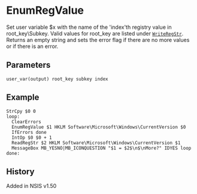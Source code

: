 # EnumRegValue

Set user variable $x with the name of the 'index'th registry value in root\_key\Subkey. Valid values for root\_key are listed under [`WriteRegStr`][1]. Returns an empty string and sets the error flag if there are no more values or if there is an error.

## Parameters

    user_var(output) root_key subkey index

## Example

	StrCpy $0 0
	loop:
	  ClearErrors
	  EnumRegValue $1 HKLM Software\Microsoft\Windows\CurrentVersion $0
	  IfErrors done
	  IntOp $0 $0 + 1
	  ReadRegStr $2 HKLM Software\Microsoft\Windows\CurrentVersion $1
	  MessageBox MB_YESNO|MB_ICONQUESTION "$1 = $2$\n$\nMore?" IDYES loop
	done:

## History

Added in NSIS v1.50

[1]: WriteRegStr.md